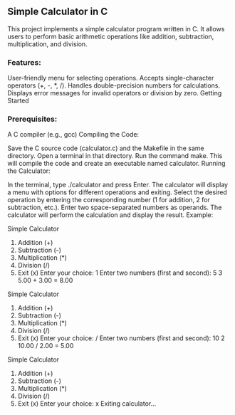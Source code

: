 ## Simple Calculator in C

This project implements a simple calculator program written in C. It allows users to perform basic arithmetic operations like addition, subtraction, multiplication, and division.

### Features:

User-friendly menu for selecting operations.
Accepts single-character operators (+, -, \*, /).
Handles double-precision numbers for calculations.
Displays error messages for invalid operators or division by zero.
Getting Started

### Prerequisites:

A C compiler (e.g., gcc)
Compiling the Code:

Save the C source code (calculator.c) and the Makefile in the same directory.
Open a terminal in that directory.
Run the command make. This will compile the code and create an executable named calculator.
Running the Calculator:

In the terminal, type ./calculator and press Enter.
The calculator will display a menu with options for different operations and exiting.
Select the desired operation by entering the corresponding number (1 for addition, 2 for subtraction, etc.).
Enter two space-separated numbers as operands.
The calculator will perform the calculation and display the result.
Example:

Simple Calculator

1. Addition (+)
2. Subtraction (-)
3. Multiplication (\*)
4. Division (/)
5. Exit (x)
   Enter your choice: 1
   Enter two numbers (first and second): 5 3
   5.00 + 3.00 = 8.00

Simple Calculator

1. Addition (+)
2. Subtraction (-)
3. Multiplication (\*)
4. Division (/)
5. Exit (x)
   Enter your choice: /
   Enter two numbers (first and second): 10 2
   10.00 / 2.00 = 5.00

Simple Calculator

1. Addition (+)
2. Subtraction (-)
3. Multiplication (\*)
4. Division (/)
5. Exit (x)
   Enter your choice: x
   Exiting calculator...
